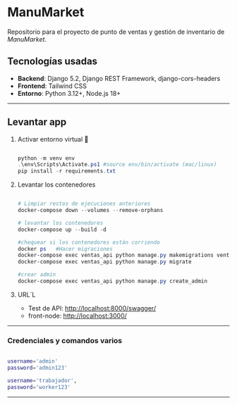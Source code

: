 # ManuMarket

Repositorio para el proyecto de punto de ventas y gestión de inventario de *ManuMarket*.

## Tecnologías usadas

- **Backend**: Django 5.2, Django REST Framework, django-cors-headers
- **Frontend**: Tailwind CSS
- **Entorno**: Python 3.12+, Node.js 18+

---

## Levantar app

1. Activar entorno virtual 👻  

    ```powershell

    python -m venv env
    .\env\Scripts\Activate.ps1 #source env/bin/activate (mac/linux)
    pip install -r requirements.txt

    ```

2. Levantar los contenedores

   ```powershell

   # Limpiar restos de ejecuciones anteriores
   docker-compose down --volumes --remove-orphans

   # levantar los contenedores
   docker-compose up --build -d
   
   #chequear si los contenedores están corriendo
   docker ps   #Hacer migraciones
   docker-compose exec ventas_api python manage.py makemigrations ventas
   docker-compose exec ventas_api python manage.py migrate
   
   #crear admin
   docker-compose exec ventas_api python manage.py create_admin

   ```

3. URL´L

   - Test de API: <http://localhost:8000/swagger/>
   - front-node: <http://localhost:3000/>

---

### Credenciales y comandos varios

  ```bash
  
  username='admin'
  password='admin123'

  username='trabajador',
  password='worker123'

  ```

---
